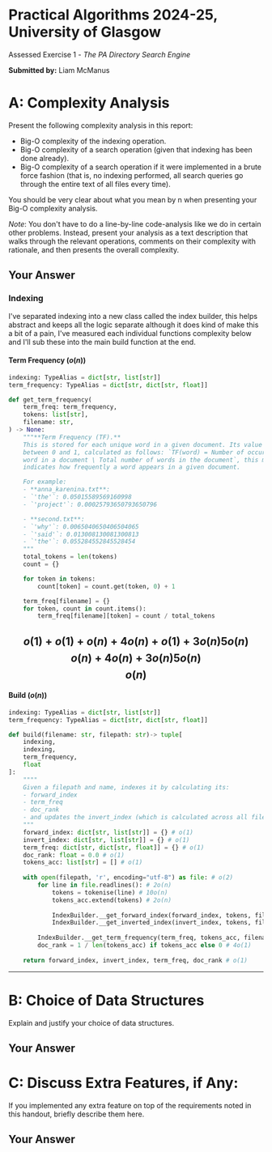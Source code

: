 # Practical Algorithms 2024-25, University of Glasgow
Assessed Exercise 1 - *The PA Directory Search Engine*

**Submitted by:**
Liam McManus

# A: Complexity Analysis
Present the following complexity analysis in this report:

+ Big-O complexity of the indexing operation.
+ Big-O complexity of a search operation (given that indexing has been done already).
+ Big-O complexity of a search operation if it were implemented in a brute force fashion (that is, no indexing performed, all search queries go through the entire text of all files every time).

You should be very clear about what you mean by n when presenting your Big-O complexity analysis.

*Note*: You don't have to do a line-by-line code-analysis like we do in certain other problems. Instead, present your analysis as a text description that walks through the relevant operations, comments on their complexity with rationale, and then presents the overall complexity.
## Your Answer

### Indexing
I've separated indexing into a new class called the index builder, this helps abstract and keeps all the logic separate although it does kind of make this a bit of a pain, I've measured each individual functions complexity below and I'll sub these into the main build function at the end.

#### Term Frequency ($o(n)$)

```python
indexing: TypeAlias = dict[str, list[str]]
term_frequency: TypeAlias = dict[str, dict[str, float]]

def get_term_frequency(
    term_freq: term_frequency,
    tokens: list[str],
    filename: str,
) -> None:
    """**Term Frequency (TF).**
    This is stored for each unique word in a given document. Its value will be
    between 0 and 1, calculated as follows: `TF(word) = Number of occurrences o
    word in a document \ Total number of words in the document`, this metric
    indicates how frequently a word appears in a given document.

    For example:
    - **anna_karenina.txt**:
    - `'the'`: 0.05015589569160998
    - `'project'`: 0.00025793650793650796

    - **second.txt**:
    - `'why'`: 0.0065040650406504065
    - `'said'`: 0.013008130081300813
    - `'the'`: 0.055284552845528454
    """
    total_tokens = len(tokens)
    count = {}

    for token in tokens:
        count[token] = count.get(token, 0) + 1

    term_freq[filename] = {}
    for token, count in count.items():
        term_freq[filename][token] = count / total_tokens

```
$$o(1) + o(1) + o(n) + 4o(n) + o(1) + 3o(n) 5o(n)$$
$$o(n) + 4o(n) + 3o(n) 5o(n)$$
$$o(n)$$
---

#### Build ($o(n)$)

```python
indexing: TypeAlias = dict[str, list[str]]
term_frequency: TypeAlias = dict[str, dict[str, float]]

def build(filename: str, filepath: str)-> tuple[
	indexing,
	indexing,
	term_frequency,
	float
]:
	""""
	Given a filepath and name, indexes it by calculating its:
	- forward_index
	- term_freq
	- doc_rank
	- and updates the invert_index (which is calculated across all files)
	"""
	forward_index: dict[str, list[str]] = {} # o(1)
	invert_index: dict[str, list[str]] = {} # o(1)
	term_freq: dict[str, dict[str, float]] = {} # o(1)
	doc_rank: float = 0.0 # o(1)
	tokens_acc: list[str] = [] # o(1)
	
	with open(filepath, 'r', encoding="utf-8") as file: # o(2)
		for line in file.readlines(): # 2o(n)
			tokens = tokenise(line) # 10o(n)
			tokens_acc.extend(tokens) # 2o(n)
			
			IndexBuilder.__get_forward_index(forward_index, tokens, filename)
			IndexBuilder.__get_inverted_index(invert_index, tokens, filename)
		
		IndexBuilder.__get_term_frequency(term_freq, tokens_acc, filename) # o(n)
		doc_rank = 1 / len(tokens_acc) if tokens_acc else 0 # 4o(1)
		
	return forward_index, invert_index, term_freq, doc_rank # o(1)
```

---

# B: Choice of Data Structures

Explain and justify your choice of data structures.
## Your Answer

  
  

# C: Discuss Extra Features, if Any:

If you implemented any extra feature on top of the requirements noted in this handout, briefly describe them here.
## Your Answer